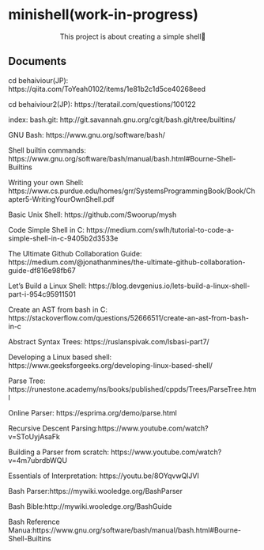 # minishell(work-in-progress)

<p align="center">
<!-- 	<img alt="GitHub code size in bytes" src="https://img.shields.io/github/languages/code-size/inozo22/minishell?color=lightblue" />
	<img alt="Number of lines of code" src="https://img.shields.io/tokei/lines/github/inozo22/minishell?color=critical" />
	<img alt="Code language count" src="https://img.shields.io/github/languages/count/inozo22/minishell?color=yellow" />
	<img alt="GitHub top language" src="https://img.shields.io/github/languages/top/inozo22/minishell?color=blue" />
	<img alt="GitHub last commit" src="https://img.shields.io/github/last-commit/inozo22/minishell?color=green" /> -->
</p>

<p align="center">
	This project is about creating a simple shell🐚
</p>


## Documents

<p>cd behaiviour(JP):   https://qiita.com/ToYeah0102/items/1e81b2c1d5ce40268eed</p>
<p>cd behaiviour2(JP):  https://teratail.com/questions/100122</p>
<p>index: bash.git: http://git.savannah.gnu.org/cgit/bash.git/tree/builtins/</p>
<p>GNU Bash:    https://www.gnu.org/software/bash/</p>
<p>Shell builtin commands:  https://www.gnu.org/software/bash/manual/bash.html#Bourne-Shell-Builtins</p>
<p></p>


<p>Writing your own Shell: https://www.cs.purdue.edu/homes/grr/SystemsProgrammingBook/Book/Chapter5-WritingYourOwnShell.pdf</p>
<p>Basic Unix Shell: https://github.com/Swoorup/mysh</p>
<p>Code Simple Shell in C: https://medium.com/swlh/tutorial-to-code-a-simple-shell-in-c-9405b2d3533e</p>
<p>The Ultimate Github Collaboration Guide: https://medium.com/@jonathanmines/the-ultimate-github-collaboration-guide-df816e98fb67</p>
<p>Let’s Build a Linux Shell:  https://blog.devgenius.io/lets-build-a-linux-shell-part-i-954c95911501</p>
<p>Create an AST from bash in C: https://stackoverflow.com/questions/52666511/create-an-ast-from-bash-in-c</p>
<p>Abstract Syntax Trees: https://ruslanspivak.com/lsbasi-part7/</p>
<p>Developing a Linux based shell: https://www.geeksforgeeks.org/developing-linux-based-shell/</p>
<p>Parse Tree: https://runestone.academy/ns/books/published/cppds/Trees/ParseTree.html</p>
<p>Online Parser: https://esprima.org/demo/parse.html</p>
<p>Recursive Descent Parsing:https://www.youtube.com/watch?v=SToUyjAsaFk</p>
<p>Building a Parser from scratch: https://www.youtube.com/watch?v=4m7ubrdbWQU</p>
<p>Essentials of Interpretation: https://youtu.be/8OYqvwQlJVI</p>
<p>Bash Parser:https://mywiki.wooledge.org/BashParser</p>
<p>Bash Bible:http://mywiki.wooledge.org/BashGuide</p>
<p>Bash Reference Manua:https://www.gnu.org/software/bash/manual/bash.html#Bourne-Shell-Builtins</p>


